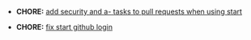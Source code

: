 * **CHORE:** [add security and a- tasks to pull requests when using start](http://www.pivotaltracker.com/story/show/70200826)

* **CHORE:** [fix start github login](https://www.pivotaltracker.com/story/show/71365850)
